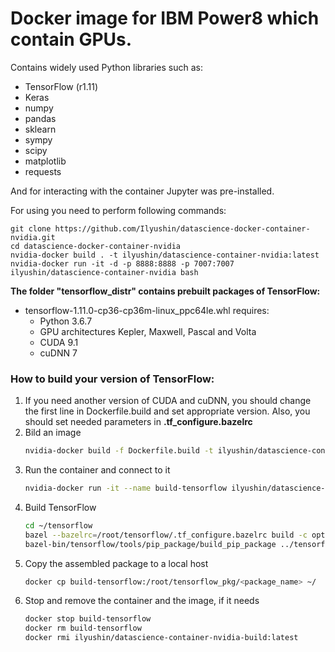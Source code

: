 # Docker image for IBM Power8 which contain GPUs.

Contains widely used Python libraries such as:
* TensorFlow (r1.11)
* Keras
* numpy               
* pandas
* sklearn
* sympy
* scipy 
* matplotlib
* requests

And for interacting with the container Jupyter was pre-installed.

For using you need to perform following commands:
```
git clone https://github.com/Ilyushin/datascience-docker-container-nvidia.git
cd datascience-docker-container-nvidia
nvidia-docker build . -t ilyushin/datascience-container-nvidia:latest
nvidia-docker run -it -d -p 8888:8888 -p 7007:7007 ilyushin/datascience-container-nvidia bash
```

**The folder "tensorflow_distr" contains prebuilt packages of TensorFlow:**
* tensorflow-1.11.0-cp36-cp36m-linux_ppc64le.whl requires:
    * Python 3.6.7 
    * GPU architectures Kepler, Maxwell, Pascal and Volta
    * CUDA 9.1
    * cuDNN 7
    

### How to build your version of TensorFlow:
1. If you need another version of CUDA and cuDNN, you should change the first line in Dockerfile.build and set appropriate version.
    Also, you should set needed parameters in **.tf_configure.bazelrc**
1. Bild an image
    ```bash
    nvidia-docker build -f Dockerfile.build -t ilyushin/datascience-container-nvidia-build:latest
    ```
2. Run the container and connect to it
    ```bash
    nvidia-docker run -it --name build-tensorflow ilyushin/datascience-container-nvidia-build:latest bash
    ```
3. Build TensorFlow
    ```bash
    cd ~/tensorflow
    bazel --bazelrc=/root/tensorflow/.tf_configure.bazelrc build -c opt //tensorflow/tools/pip_package:build_pip_package
    bazel-bin/tensorflow/tools/pip_package/build_pip_package ../tensorflow_pkg
    ``` 
4. Copy the assembled package to a local host
    ```bash
    docker cp build-tensorflow:/root/tensorflow_pkg/<package_name> ~/
    ```
5. Stop and remove the container and the image, if it needs
    ```bash
    docker stop build-tensorflow
    docker rm build-tensorflow
    docker rmi ilyushin/datascience-container-nvidia-build:latest 
    ```
    